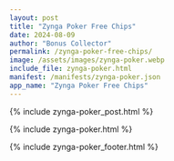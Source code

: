 ```yaml
---
layout: post
title: "Zynga Poker Free Chips"
date: 2024-08-09
author: "Bonus Collector"
permalink: /zynga-poker-free-chips/
image: /assets/images/zynga-poker.webp
include_file: zynga-poker.html
manifest: /manifests/zynga-poker.json
app_name: "Zynga Poker Free Chips"
---
```


{% include zynga-poker_post.html %}

{% include zynga-poker.html %}

{% include zynga-poker_footer.html %}